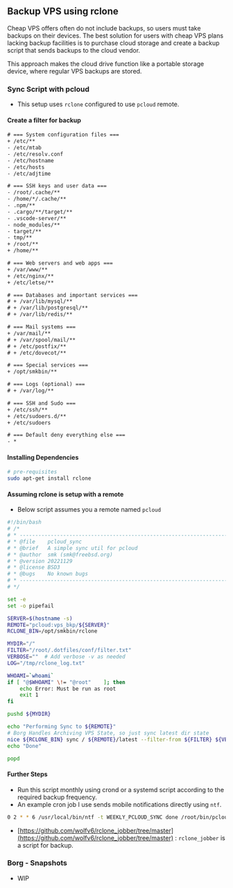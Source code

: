 ## Backup VPS using rclone

Cheap VPS offers often do not include backups, so users must take backups on their devices. The best solution for users with cheap VPS plans lacking backup facilities is to purchase cloud storage and create a backup script that sends backups to the cloud vendor.

This approach makes the cloud drive function like a portable storage device, where regular VPS backups are stored.

### Sync Script with pcloud

* This setup uses `rclone` configured to use `pcloud` remote.

#### Create a filter for backup

````txt
# === System configuration files ===
+ /etc/**
- /etc/mtab
- /etc/resolv.conf
- /etc/hostname
- /etc/hosts
- /etc/adjtime

# === SSH keys and user data ===
- /root/.cache/**
- /home/*/.cache/**
- .npm/**
- .cargo/**/target/**
- .vscode-server/**
- node_modules/**
- target/**
- tmp/**
+ /root/**
+ /home/**

# === Web servers and web apps ===
+ /var/www/**
+ /etc/nginx/**
+ /etc/letse/**

# === Databases and important services ===
# + /var/lib/mysql/**
# + /var/lib/postgresql/**
# + /var/lib/redis/**

# === Mail systems ===
+ /var/mail/**
# + /var/spool/mail/**
# + /etc/postfix/**
# + /etc/dovecot/**

# === Special services ===
+ /opt/smkbin/**

# === Logs (optional) ===
# + /var/log/**

# === SSH and Sudo ===
+ /etc/ssh/**
+ /etc/sudoers.d/**
+ /etc/sudoers

# === Default deny everything else ===
- *
````

#### Installing Dependencies

````bash
# pre-requisites
sudo apt-get install rclone
````

#### Assuming rclone is setup with a remote

* Below script assumes you a remote named `pcloud` 

````bash
#!/bin/bash
# /*
# * --------------------------------------------------------------------
# * @file    pcloud_sync
# * @brief   A simple sync util for pcloud
# * @author  smk (smk@freebsd.org)
# * @version 20221129
# * @license BSD3
# * @bugs    No known bugs
# * --------------------------------------------------------------------
# */

set -e
set -o pipefail

SERVER=$(hostname -s)
REMOTE="pcloud:vps_bkp/${SERVER}"
RCLONE_BIN=/opt/smkbin/rclone

MYDIR="/"
FILTER="/root/.dotfiles/conf/filter.txt"
VERBOSE=""	# Add verbose -v as needed
LOG="/tmp/rclone_log.txt"

WHOAMI=`whoami`
if [ "@$WHOAMI" \!= "@root"    ]; then
    echo Error: Must be run as root
    exit 1
fi

pushd ${MYDIR}

echo "Performing Sync to ${REMOTE}"
# Borg Handles Archiving VPS State, so just sync latest dir state
nice ${RCLONE_BIN} sync / ${REMOTE}/latest --filter-from ${FILTER} ${VERBOSE} --skip-links --update --use-server-modtime &>> ${LOG}
echo "Done"

popd
````

#### Further Steps

- Run this script monthly using crond or a systemd script according to the required backup frequency.
- An example cron job I use sends mobile notifications directly using `ntf`.

````bash
0 2 * * 6 /usr/local/bin/ntf -t WEEKLY_PCLOUD_SYNC done /root/bin/pcloud_sync.sh
````

* [https://github.com/wolfv6/rclone_jobber/tree/master](https://github.com/wolfv6/rclone_jobber/tree/master) : `rclone_jobber` is a script for backup.

### Borg - Snapshots

* WIP